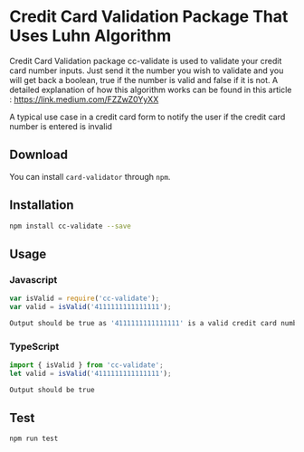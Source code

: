 # Credit Card Validation Package That Uses Luhn Algorithm

Credit Card Validation package cc-validate is used to validate your credit card number inputs. Just send it the number you wish to validate and you will get back a boolean, true if the number is valid and false if it is not.
A detailed explanation of how this algorithm works can be found in this article :
 https://link.medium.com/FZZwZ0YyXX

A typical use case in a credit card form to notify the user if the credit card number is entered is invalid

## Download

You can install `card-validator` through `npm`.

## Installation 
```sh
npm install cc-validate --save
```
## Usage
### Javascript
```javascript
var isValid = require('cc-validate');
var valid = isValid('4111111111111111');
```
```sh
Output should be true as '4111111111111111' is a valid credit card number
```
### TypeScript
```typescript
import { isValid } from 'cc-validate';
let valid = isValid('4111111111111111');
```
```sh
Output should be true
```
## Test 
```sh
npm run test
```